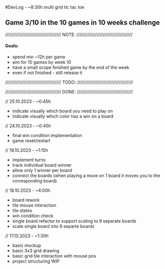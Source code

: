 #DevLog - ~8:30h
multi grid tic tac toe

## Game 3/10 in the 10 games in 10 weeks challenge
////////////////////////////////////
              NOTE:
////////////////////////////////////
#### Goals:
- spend min ~12h per game
- aim for 10 games by week 10 
- have a small scope finished game by the end of the week
- even if not finished - still release it

////////////////////////////////////
              TODO:
////////////////////////////////////

////////////////////////////////////
              DONE:
////////////////////////////////////

// 25.10.2023 - ~0:45h
- indicate visually which board you need to play on
- indicate visually which color has a win on a board

// 24.10.2023 - ~0:45h
- final win condition implementation
- game reset/restart

// 19.10.2023 - ~1:15h
- implement turns
- track individual board winner
- allow only 1 winner per board
- connect the boards (when playing a move on 1 board it moves you to the corresponding board)

// 18.10.2023 - ~4:00h
- board rework
- tile mouse interaction 
- tile states
- win condition check
- single board refactor to support scaling to 9 separate boards
- scale single board into 9 separte boards

// 17.10.2023 - ~1:30h
- basic mockup
- basic 3x3 grid drawing
- basic grid tile interaction with mouse pos
- project structuring WIP

